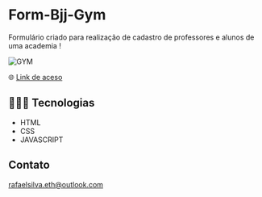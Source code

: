 # Form-Bjj-Gym

Formulário criado para realização de cadastro de professores e alunos de uma academia ! 

![GYM](https://user-images.githubusercontent.com/113713067/232906873-74ca43f5-7694-415a-8299-50a59239748c.png)


🌐 [Link de aceso]( https://rafaelsilvaeth.github.io/Form-Bjj-Gym/ )

## 👨🏻‍💻 Tecnologias 

- HTML
- CSS
- JAVASCRIPT

## Contato

rafaelsilva.eth@outlook.com

